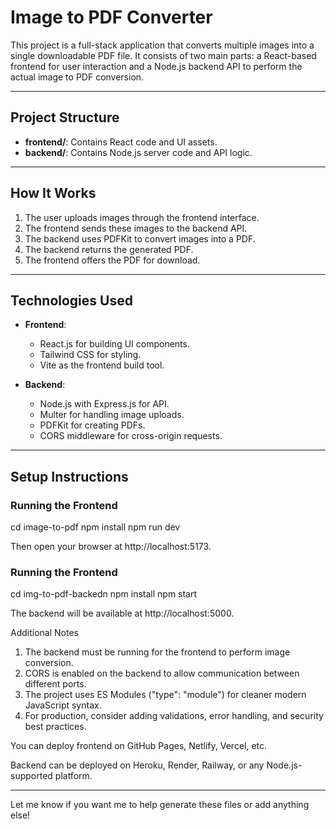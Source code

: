 # Image to PDF Converter

This project is a full-stack application that converts multiple images into a single downloadable PDF file. It consists of two main parts: a React-based frontend for user interaction and a Node.js backend API to perform the actual image to PDF conversion.

---

## Project Structure

- **frontend/**: Contains React code and UI assets.
- **backend/**: Contains Node.js server code and API logic.

---

## How It Works

1. The user uploads images through the frontend interface.
2. The frontend sends these images to the backend API.
3. The backend uses PDFKit to convert images into a PDF.
4. The backend returns the generated PDF.
5. The frontend offers the PDF for download.

---

## Technologies Used

- **Frontend**:
  - React.js for building UI components.
  - Tailwind CSS for styling.
  - Vite as the frontend build tool.

- **Backend**:
  - Node.js with Express.js for API.
  - Multer for handling image uploads.
  - PDFKit for creating PDFs.
  - CORS middleware for cross-origin requests.

---

## Setup Instructions

### Running the Frontend

cd image-to-pdf
npm install
npm run dev

Then open your browser at http://localhost:5173.
### Running the Frontend

cd img-to-pdf-backedn
npm install
npm start

The backend will be available at http://localhost:5000.

Additional Notes
1. The backend must be running for the frontend to perform image conversion.
2. CORS is enabled on the backend to allow communication between different ports.
3. The project uses ES Modules ("type": "module") for cleaner modern JavaScript syntax.
4. For production, consider adding validations, error handling, and security best practices.

You can deploy frontend on GitHub Pages, Netlify, Vercel, etc.

Backend can be deployed on Heroku, Render, Railway, or any Node.js-supported platform.


---

Let me know if you want me to help generate these files or add anything else!
